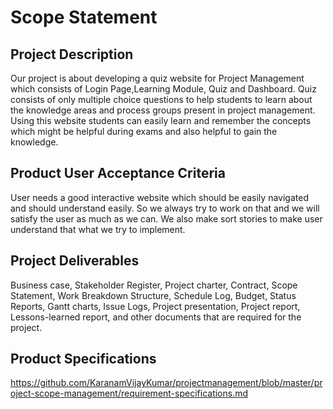 # Scope Statement

## Project Description
Our project is about developing a quiz website for Project Management which consists of Login Page,Learning Module, Quiz and Dashboard. Quiz consists of only multiple choice questions to help students to learn about the knowledge areas and process groups present in project management. Using this website students can easily learn and remember the concepts which might be helpful during exams and also helpful to gain the knowledge.

## Product User Acceptance Criteria
User needs a good interactive website which should be easily navigated and should understand easily. So we always try to work on that and we will satisfy the user as much as we can. We also make sort stories to make user understand that what we try to implement.

## Project Deliverables
Business case, Stakeholder Register, Project charter, Contract, Scope Statement, Work Breakdown Structure, Schedule Log, Budget, Status Reports, Gantt charts, Issue Logs, Project presentation, Project report, Lessons-learned report, and other documents that are required for the project.

## Product Specifications
https://github.com/KaranamVijayKumar/projectmanagement/blob/master/project-scope-management/requirement-specifications.md
